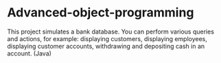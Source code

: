 # Advanced-object-programming
This project simulates a bank database. You
can perform various queries and actions, for
example: displaying customers, displaying employees,
displaying customer accounts, withdrawing
and depositing cash in an account.
(Java)

